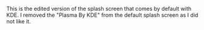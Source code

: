 This is the edited version of the splash screen that comes by default with KDE. I removed the  "Plasma By KDE" from the default splash screen as I did not like it.
